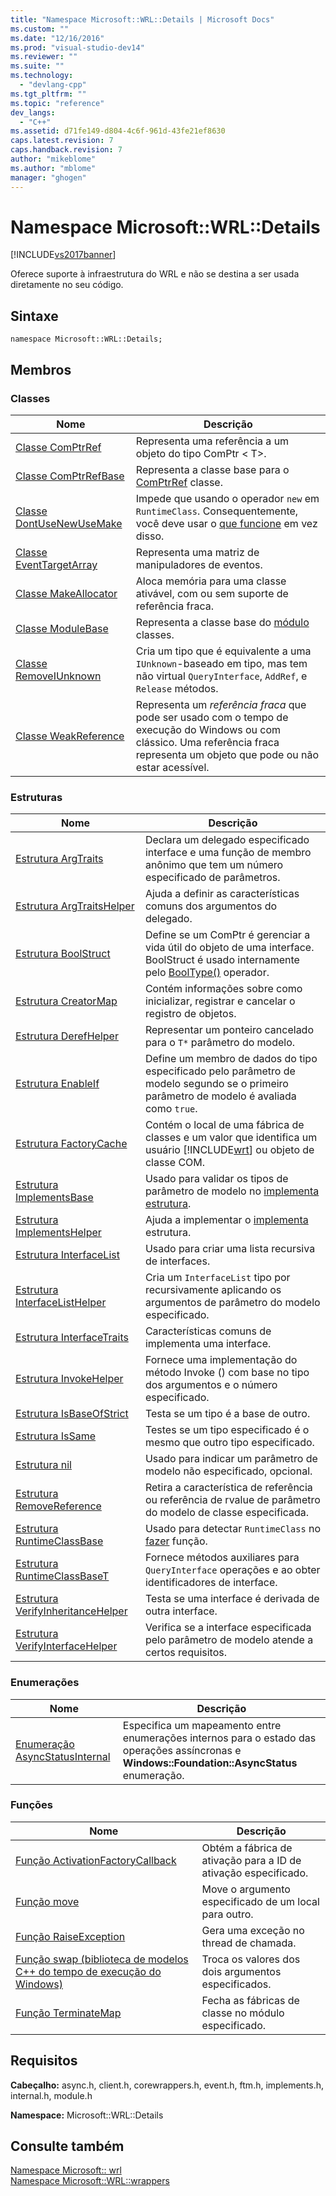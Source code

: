 ```yaml
---
title: "Namespace Microsoft::WRL::Details | Microsoft Docs"
ms.custom: ""
ms.date: "12/16/2016"
ms.prod: "visual-studio-dev14"
ms.reviewer: ""
ms.suite: ""
ms.technology: 
  - "devlang-cpp"
ms.tgt_pltfrm: ""
ms.topic: "reference"
dev_langs: 
  - "C++"
ms.assetid: d71fe149-d804-4c6f-961d-43fe21ef8630
caps.latest.revision: 7
caps.handback.revision: 7
author: "mikeblome"
ms.author: "mblome"
manager: "ghogen"
---
```

# Namespace Microsoft::WRL::Details
[!INCLUDE[vs2017banner](../assembler/inline/includes/vs2017banner.md)]

Oferece suporte à infraestrutura do WRL e não se destina a ser usada diretamente no seu código.  
  
## <a name="syntax"></a>Sintaxe  
  
```  
namespace Microsoft::WRL::Details;  
```  
  
## <a name="members"></a>Membros  
  
### <a name="classes"></a>Classes  
  
|Nome|Descrição|  
|----------|-----------------|  
|[Classe ComPtrRef](../Topic/ComPtrRef%20Class.md)|Representa uma referência a um objeto do tipo ComPtr \< T>.|  
|[Classe ComPtrRefBase](../windows/comptrrefbase-class.md)|Representa a classe base para o [ComPtrRef](../Topic/ComPtrRef%20Class.md) classe.|  
|[Classe DontUseNewUseMake](../windows/dontusenewusemake-class.md)|Impede que usando o operador `new` em `RuntimeClass`. Consequentemente, você deve usar o [que funcione](../windows/make-function.md) em vez disso.|  
|[Classe EventTargetArray](../windows/eventtargetarray-class.md)|Representa uma matriz de manipuladores de eventos.|  
|[Classe MakeAllocator](../windows/makeallocator-class.md)|Aloca memória para uma classe ativável, com ou sem suporte de referência fraca.|  
|[Classe ModuleBase](../windows/modulebase-class.md)|Representa a classe base do [módulo](../windows/module-class.md) classes.|  
|[Classe RemoveIUnknown](../windows/removeiunknown-class.md)|Cria um tipo que é equivalente a uma `IUnknown`-baseado em tipo, mas tem não virtual `QueryInterface`, `AddRef`, e `Release` métodos.|  
|[Classe WeakReference](../windows/weakreference-class1.md)|Representa um *referência fraca* que pode ser usado com o tempo de execução do Windows ou com clássico. Uma referência fraca representa um objeto que pode ou não estar acessível.|  
  
### <a name="structures"></a>Estruturas  
  
|Nome|Descrição|  
|----------|-----------------|  
|[Estrutura ArgTraits](../windows/argtraits-structure.md)|Declara um delegado especificado interface e uma função de membro anônimo que tem um número especificado de parâmetros.|  
|[Estrutura ArgTraitsHelper](../windows/argtraitshelper-structure.md)|Ajuda a definir as características comuns dos argumentos do delegado.|  
|[Estrutura BoolStruct](../windows/boolstruct-structure.md)|Define se um ComPtr é gerenciar a vida útil do objeto de uma interface. BoolStruct é usado internamente pelo [BoolType()](../windows/comptr-operator-microsoft-wrl-details-booltype-operator.md) operador.|  
|[Estrutura CreatorMap](../windows/creatormap-structure.md)|Contém informações sobre como inicializar, registrar e cancelar o registro de objetos.|  
|[Estrutura DerefHelper](../Topic/DerefHelper%20Structure.md)|Representar um ponteiro cancelado para o `T*` parâmetro do modelo.|  
|[Estrutura EnableIf](../windows/enableif-structure.md)|Define um membro de dados do tipo especificado pelo parâmetro de modelo segundo se o primeiro parâmetro de modelo é avaliada como `true`.|  
|[Estrutura FactoryCache](../Topic/FactoryCache%20Structure.md)|Contém o local de uma fábrica de classes e um valor que identifica um usuário [!INCLUDE[wrt](../atl/reference/includes/wrt_md.md)] ou objeto de classe COM.|  
|[Estrutura ImplementsBase](../windows/implementsbase-structure.md)|Usado para validar os tipos de parâmetro de modelo no [implementa estrutura](../Topic/Implements%20Structure.md).|  
|[Estrutura ImplementsHelper](../windows/implementshelper-structure.md)|Ajuda a implementar o [implementa](../Topic/Implements%20Structure.md) estrutura.|  
|[Estrutura InterfaceList](../windows/interfacelist-structure.md)|Usado para criar uma lista recursiva de interfaces.|  
|[Estrutura InterfaceListHelper](../Topic/InterfaceListHelper%20Structure.md)|Cria um `InterfaceList` tipo por recursivamente aplicando os argumentos de parâmetro do modelo especificado.|  
|[Estrutura InterfaceTraits](../windows/interfacetraits-structure.md)|Características comuns de implementa uma interface.|  
|[Estrutura InvokeHelper](../windows/invokehelper-structure.md)|Fornece uma implementação do método Invoke () com base no tipo dos argumentos e o número especificado.|  
|[Estrutura IsBaseOfStrict](../windows/isbaseofstrict-structure.md)|Testa se um tipo é a base de outro.|  
|[Estrutura IsSame](../windows/issame-structure.md)|Testes se um tipo especificado é o mesmo que outro tipo especificado.|  
|[Estrutura nil](../Topic/Nil%20Structure.md)|Usado para indicar um parâmetro de modelo não especificado, opcional.|  
|[Estrutura RemoveReference](../windows/removereference-structure.md)|Retira a característica de referência ou referência de rvalue de parâmetro do modelo de classe especificada.|  
|[Estrutura RuntimeClassBase](../windows/runtimeclassbase-structure.md)|Usado para detectar `RuntimeClass` no [fazer](../windows/make-function.md) função.|  
|[Estrutura RuntimeClassBaseT](../windows/runtimeclassbaset-structure.md)|Fornece métodos auxiliares para `QueryInterface` operações e ao obter identificadores de interface.|  
|[Estrutura VerifyInheritanceHelper](../windows/verifyinheritancehelper-structure.md)|Testa se uma interface é derivada de outra interface.|  
|[Estrutura VerifyInterfaceHelper](../windows/verifyinterfacehelper-structure.md)|Verifica se a interface especificada pelo parâmetro de modelo atende a certos requisitos.|  
  
### <a name="enumerations"></a>Enumerações  
  
|Nome|Descrição|  
|----------|-----------------|  
|[Enumeração AsyncStatusInternal](../windows/asyncstatusinternal-enumeration.md)|Especifica um mapeamento entre enumerações internos para o estado das operações assíncronas e **Windows::Foundation::AsyncStatus** enumeração.|  
  
### <a name="functions"></a>Funções  
  
|Nome|Descrição|  
|----------|-----------------|  
|[Função ActivationFactoryCallback](../windows/activationfactorycallback-function.md)|Obtém a fábrica de ativação para a ID de ativação especificado.|  
|[Função move](../Topic/Move%20Function.md)|Move o argumento especificado de um local para outro.|  
|[Função RaiseException](../windows/raiseexception-function.md)|Gera uma exceção no thread de chamada.|  
|[Função swap (biblioteca de modelos C++ do tempo de execução do Windows)](../windows/swap-function-windows-runtime-cpp-template-library.md)|Troca os valores dos dois argumentos especificados.|  
|[Função TerminateMap](../windows/terminatemap-function.md)|Fecha as fábricas de classe no módulo especificado.|  
  
## <a name="requirements"></a>Requisitos  
 **Cabeçalho:** async.h, client.h, corewrappers.h, event.h, ftm.h, implements.h, internal.h, module.h  
  
 **Namespace:** Microsoft::WRL::Details  
  
## <a name="see-also"></a>Consulte também  
 [Namespace Microsoft:: wrl](../windows/microsoft-wrl-namespace.md)   
 [Namespace Microsoft::WRL::wrappers](../Topic/Microsoft::WRL::Wrappers%20Namespace.md)